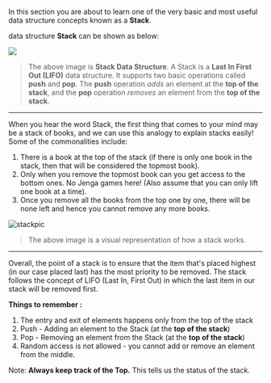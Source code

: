 <!--title={Stacks}-->

<!--badges={Algorithms:10}-->

<!--concepts={Stack General Info}-->

In this section you are about to learn one of the very basic and most useful data structure concepts known as a **Stack**.

 data structure **Stack** can be shown as below:

![](https://www.callicoder.com/assets/images/post/large/java-stack-data-structure.jpg)

> The above image is **Stack Data Structure**. A Stack is a **Last In First Out (LIFO)** data structure. It supports two basic operations called **push** and **pop**. The **push**  operation *adds* an element at the **top of the stack**, and the **pop** operation *removes* an element from the **top of the stack**.

---

When you hear the word Stack, the first thing that comes to your mind may be a stack of books, and we can use this analogy to explain stacks easily! Some of the commonalities include:

1. There is a book at the top of the stack (if there is only one book in the stack, then that will be considered the topmost book).
2. Only when you remove the topmost book can you get access to the bottom ones. No Jenga games here! (Also assume that you can only lift one book at a time).
3. Once you remove all the books from the top one by one, there will be none left and hence you cannot remove any more books.

![stackpic](https://visualgo.net/img/stack_illustration.png)

> The above image is a visual representation of how a stack works.

---

Overall, the point of a stack is to ensure that the item that's placed highest (in our case placed last) has the most priority to be removed. The stack follows the concept of LIFO (Last In, First Out) in which the last item in our stack will be removed first.

**Things to remember :**

1. The entry and exit of elements happens only from the top of the stack 
2. Push - Adding an element to the Stack (at the **top of the stack**)
3. Pop - Removing an element from the Stack (at the **top of the stack**)
4. Random access is not allowed - you cannot add or remove an element from the middle.

Note: **Always keep track of the Top.** This tells us the status of the stack.
